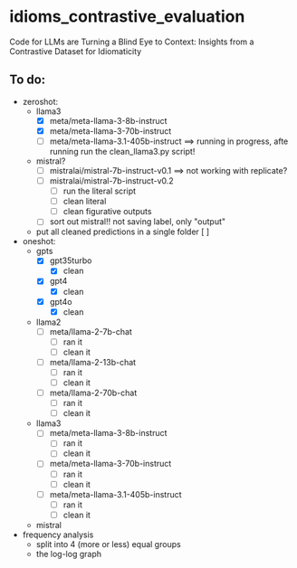 # idioms_contrastive_evaluation
Code for LLMs are Turning a Blind Eye to Context: Insights from a Contrastive Dataset for Idiomaticity

## To do:
* zeroshot:
  * llama3
    - [X] meta/meta-llama-3-8b-instruct 
    - [X] meta/meta-llama-3-70b-instruct
    - [ ] meta/meta-llama-3.1-405b-instruct ==> running in progress, afte running run the clean_llama3.py script!
  * mistral?
    - [ ] mistralai/mistral-7b-instruct-v0.1 ==> not working with replicate?
    - [ ] mistralai/mistral-7b-instruct-v0.2
        - [ ] run the literal script
        - [ ] clean literal
        - [ ] clean figurative outputs
    - [ ] sort out mistral!! not saving label, only "output"
   * put all cleaned predictions in a single folder [ ]
* oneshot:
  * gpts
    - [X] gpt35turbo
        - [X] clean
    - [X] gpt4
        - [X] clean
    - [X] gpt4o
        - [X] clean
          
  * llama2
    - [ ] meta/llama-2-7b-chat
        - [ ] ran it
        - [ ] clean it
    - [ ] meta/llama-2-13b-chat
        - [ ] ran it
        - [ ] clean it
    - [ ] meta/llama-2-70b-chat
        - [ ] ran it
        - [ ] clean it
  * llama3
    - [ ] meta/meta-llama-3-8b-instruct
        - [ ] ran it
        - [ ] clean it
    - [ ] meta/meta-llama-3-70b-instruct
        - [ ] ran it
        - [ ] clean it
    - [ ] meta/meta-llama-3.1-405b-instruct
        - [ ] ran it
        - [ ] clean it
  * mistral
* frequency analysis
  * split into 4 (more or less) equal groups
  * the log-log graph

